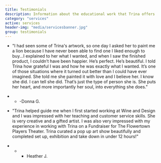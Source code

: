 ```yaml
---
title: Testimonials
description: Information about the educational work that Trina offers
category: "services"
active: services
header-img: "media/servicesbanner.jpg"
group: testimonials
---
```



* "I had seen some of Trina's artwork, so one day I asked her to paint me a lion because I have never been able to find one I liked enough to buy...I explained to her what I wanted, and when I saw the finished product, I couldn’t have been happier. He’s perfect. He’s beautiful. I told Trina how grateful I was and how he was exactly what I wanted. It’s one of those situations where it turned out better than I could have ever imagined. She told me she painted it with love and I believe her. I know she did. I can tell she did. That’s just the type of person she is. She puts her heart, and more importantly her soul, into everything she does."

 
* * -Donna G.


* "Trina helped guide me when I first started working at Wine and Design and I was impressed with her teaching and customer service skills. She is very creative and a gifted artist. I was also very impressed with my experience in working with Trina on a Fundraiser for The Flowertown Players Theater. Trina curated a pop up art show beautifully and completed set up, exhibition and take down in under 12 hours!" 


* * - Heather J.
